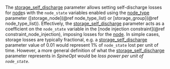 The [storage\_self\_discharge](@ref) parameter allows setting self-discharge losses for [node](@ref)s
with the `node_state` variables enabled using the [node\_type](@ref) parameter ([storage\_node](@ref node_type_list) or 
[storage\_group](@ref node_type_list)).
Effectively, the [storage\_self\_discharge](@ref) parameter acts as a coefficient on the `node_state` variable in the
[node injection constraint](@ref constraint_node_injection), imposing losses for the [node](@ref).
In simple cases, storage losses are typically fractional,
e.g. a [storage\_self\_discharge](@ref) parameter value of 0.01 would represent 1% of `node_state` lost per unit of time.
However, a more general definition of what the [storage\_self\_discharge](@ref) parameter represents in *SpineOpt*
would be *loss power per unit of `node_state`*.
